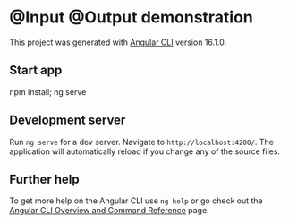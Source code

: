 # @Input @Output demonstration

This project was generated with [Angular CLI](https://github.com/angular/angular-cli) version 16.1.0.

##   Start app
npm install; ng serve

## Development server

Run `ng serve` for a dev server. Navigate to `http://localhost:4200/`. The application will automatically reload if you change any of the source files.

## Further help

To get more help on the Angular CLI use `ng help` or go check out the [Angular CLI Overview and Command Reference](https://angular.io/cli) page.
